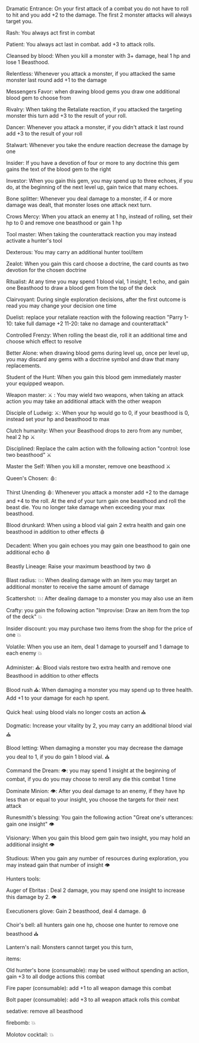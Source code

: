 Dramatic Entrance: On your first attack of a combat you do not have to roll to hit and you add +2 to the damage. The first 2 monster attacks will always target you.

Rash: You always act first in combat

Patient: You always act last in combat. add +3 to attack rolls.

Cleansed by blood: When you kill a monster with 3+ damage, heal 1 hp and lose 1 Beasthood.
  
Relentless: Whenever you attack a monster, if you attacked the same monster last round add +1 to the damage  

Messengers Favor: when drawing blood gems you draw one additional blood gem to choose from

Rivalry: When taking the Retaliate reaction, if you attacked the targeting monster this turn add +3 to the result of your roll. 
  
Dancer: Whenever you attack a monster, if you didn't attack it last round add +3 to the result of your roll
  
Stalwart: Whenever you take the endure reaction decrease the damage by one  
  
Insider: If you have a devotion of four or more to any doctrine this gem gains the text of the blood gem to the right

Investor: When you gain this gem, you may spend up to three echoes, if you do, at the beginning of the next level up, gain twice that many echoes. 
  
Bone splitter: Whenever you deal damage to a monster, if 4 or more damage was dealt, that monster loses one attack next turn.  
  
Crows Mercy: When you attack an enemy at 1 hp, instead of rolling, set their hp to 0 and remove one beasthood or gain 1 hp

Tool master: When taking the counterattack reaction you may instead activate a hunter's tool

Dexterous: You may carry an additional hunter tool/item

Zealot: When you gain this card choose a doctrine, the card counts as two devotion for the chosen doctrine 

Ritualist:  At any time you may spend 1 blood vial, 1 insight, 1 echo, and gain one Beasthood to draw a blood gem from the top of the deck

Clairvoyant: During single exploration decisions, after the first outcome is read you may change your decision one time

Duelist: replace your retaliate reaction with the following reaction 
"Parry 
1-10: take full damage +2
11-20: take no damage and counterattack" 

Controlled Frenzy: When rolling the beast die, roll it an additional time and choose which effect to resolve

Better Alone: when drawing blood gems during level up, once per level up, you may discard any gems with a doctrine symbol and draw that many replacements. 

Student of the Hunt: When you gain this blood gem immediately master your equipped weapon.

Weapon master: ⚔️ : You may wield two weapons, when taking an attack action you may take an additional attack with the other weapon

Disciple of Ludwig: ⚔️: When your hp would go to 0, if your beasthood is 0, instead set your hp and beasthood to max 

Clutch humanity: When your Beasthood drops to zero from any number, heal 2 hp  ⚔️

Disciplined: Replace the calm action with the following action "control: lose two beasthood" ⚔️

Master the Self: When you kill a monster, remove one beasthood ⚔️

Queen's Chosen: 🩸: 

Thirst Unending 🩸: Whenever you attack a monster add +2 to the damage and +4 to the roll. At the end of your turn gain one beasthood and roll the beast die. You no longer take damage when exceeding your max beasthood.

Blood drunkard: When using a blood vial gain 2 extra health and gain one beasthood in addition to other effects 🩸

Decadent: When you gain echoes you may gain one beasthood to gain one additional echo 🩸 

Beastly Lineage: Raise your maximum beasthood by two 🩸

Blast radius: 💥: When dealing damage with an item you may target an additional monster to receive the same amount of damage

Scattershot: 💥: After dealing damage to a monster you may also use an item

Crafty: you gain the following action "Improvise: Draw an item from the top of the deck" 💥

Insider discount: you may purchase two items from the shop for the price of one 💥

Volatile: When you use an item, deal 1 damage to yourself and 1 damage to each enemy 💥

Administer: ⛪: Blood vials restore two extra health and remove one Beasthood in addition to other effects

Blood rush ⛪: When damaging a monster you may spend up to three health. Add +1 to your damage for each hp spent.  

Quick heal: using blood vials no longer costs an action ⛪

Dogmatic: Increase your vitality by 2, you may carry an additional blood vial ⛪

Blood letting: When damaging a monster you may decrease the damage you deal to 1, if you do gain 1 blood vial. ⛪

Command the Dream: 👁️: you may spend 1 insight at the beginning of combat, if you do you may choose to reroll any die this combat 1 time   

Dominate Minion: 👁️: After you deal damage to an enemy, if they have hp less than or equal to your insight, you choose the targets for their next attack

Runesmith's blessing: You gain the following action 
"Great one's utterances: gain one insight" 👁️

Visionary: When you gain this blood gem gain two insight, you may hold an additional insight 👁️

Studious:  When you gain any number of resources during exploration, you may instead gain that number of insight  👁️


Hunters tools:

Auger of Ebritas : Deal 2 damage, you may spend one insight to increase this damage by 2. 👁️

Executioners glove:  Gain 2 beasthood, deal 4 damage. 🩸
  
Choir's bell: all hunters gain one hp, choose one hunter to remove one beasthood ⛪

Lantern's nail: Monsters cannot target you this turn,  

items: 

Old hunter's bone (consumable): may be used without spending an action, gain +3 to all dodge actions this combat 
  
Fire paper (consumable): add +1 to all weapon damage this combat

Bolt paper (consumable): add +3 to all weapon attack rolls this combat

sedative: remove all beasthood

firebomb: 💥

Molotov cocktail: 💥






  
